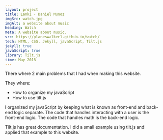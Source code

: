 ```yaml
---
layout: project
title: Lanki · Daniel Munoz
imgSrc: watch.jpg
imgAlt: a website about music
heading: Watch
meta: A website about music.
src: https://planeswalker1.github.io/watch/
tech: HTML, CSS, Jekyll, javaScript, Tilt.js
jekyll: true
javaScript: true
library: Tilt.js
time: May 2018
---
```


There where 2 main problems that I had when making this website.

They where:

* How to organize my javaScript
* How to use tilt.js


I organized my javaScript by keeping what is known as front-end and back-end logic separate. The code that handles interacting with a user is the front-end logic. The code that handles math is the back-end logic.

Tilt.js has great documentation. I did a small example using tilt.js and applied that example to this website.
